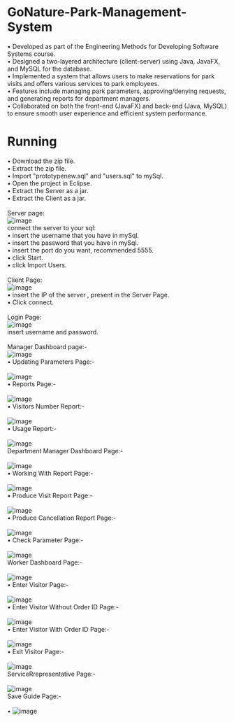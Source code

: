 # GoNature-Park-Management-System
•	Developed as part of the Engineering Methods for Developing Software Systems course.</br>
•	Designed a two-layered architecture (client-server) using Java, JavaFX, and MySQL for the database.</br>
•	Implemented a system that allows users to make reservations for park visits and offers various services to park employees.</br>
•	Features include managing park parameters, approving/denying requests, and generating reports for department managers.</br>
•	Collaborated on both the front-end (JavaFX) and back-end (Java, MySQL) to ensure smooth user experience and efficient system performance.</br>
# Running
•	Download the zip file.</br>
•	Extract the zip file.</br>
•	Import "prototypenew.sql" and "users.sql" to mySql.</br>
•	Open the project in Eclipse.</br>
•	Extract the Server as a jar.</br>
•	Extract the Client as a jar.</br></br>
Server page:</br>
![image](https://github.com/user-attachments/assets/2a2e148c-435c-4b33-8570-a21c15e00929)</br>
connect the server to your sql:</br>
• insert the username that you have in mySql.</br>
• insert the password that you have in mySql.</br>
• insert the port do you want, recommended 5555.</br>
• click Start.</br>
• click Import Users.</br></br>
Client Page:</br>
![image](https://github.com/user-attachments/assets/9ee08655-4eb3-4e4b-9939-914035e0133b)</br>
• insert the IP of the server , present in the Server Page.</br>
• Click connect.</br></br>
Login Page:</br>
![image](https://github.com/user-attachments/assets/3efa55c7-bb3f-4dda-8e5c-59a393ce5baa)</br>
insert username and password.</br></br>
Manager Dashboard page:-</br>
![image](https://github.com/user-attachments/assets/d4eeeeed-a3b4-4715-b862-5c1d7d4dfe38)</br>
• Updating Parameters Page:-</br></br>
   ![image](https://github.com/user-attachments/assets/cce9a900-1556-4d7c-98d0-4003953f192e)</br>
• Reports Page:-</br></br>
    ![image](https://github.com/user-attachments/assets/fa05fe99-9328-4906-9f42-36ff27815043)</br>
• Visitors Number Report:-</br></br>
   ![image](https://github.com/user-attachments/assets/8db842cb-255a-4999-a68d-d5af6464976e)</br>
• Usage Report:-</br></br>
   ![image](https://github.com/user-attachments/assets/b7ea05d5-16f7-4c62-ab78-297690684318)</br>
Department Manager Dashboard Page:-</br></br>
![image](https://github.com/user-attachments/assets/c88f7149-f8bb-4197-8392-b0cf47af5266)</br>
• Working With Report Page:-</br></br>
   ![image](https://github.com/user-attachments/assets/1e5209d4-4d5c-49d4-a12d-aa0fe9b4249c)</br>
• Produce Visit Report Page:-</br></br>
   ![image](https://github.com/user-attachments/assets/bb21fc96-ec87-4096-bb8d-73ea10c6a5d4)</br>
• Produce Cancellation Report Page:-</br></br>
   ![image](https://github.com/user-attachments/assets/6bda525d-4e1b-4982-ae92-ad24a74b9329)</br>
• Check Parameter Page:-</br></br>
   ![image](https://github.com/user-attachments/assets/dcd34392-1b7a-4014-871d-5f4abccbab7a)</br>
Worker Dashboard Page:-</br></br>
![image](https://github.com/user-attachments/assets/a3c2150f-fddf-4d58-9d81-70373b97a1ad)</br>
• Enter Visitor Page:-</br></br>
   ![image](https://github.com/user-attachments/assets/735a07a1-401d-464b-9c0c-39880feb2439)</br>
• Enter Visitor Without Order ID Page:-</br></br>
   ![image](https://github.com/user-attachments/assets/55e84001-6d77-4f82-9e3b-d4158969bb88)</br>
• Enter Visitor With Order ID Page:-</br></br>
   ![image](https://github.com/user-attachments/assets/bee32e21-5704-47fa-8fae-fa37042831d2)</br>
• Exit Visitor Page:-</br></br>
   ![image](https://github.com/user-attachments/assets/573a0d62-e37c-46f8-8019-3712498daae1)</br>
ServiceRrepresentative Page:-</br></br>
![image](https://github.com/user-attachments/assets/c8e67abe-f057-4015-a06f-ebbd49ee24d9)</br>
Save Guide Page:-</br></br>
• ![image](https://github.com/user-attachments/assets/3565c084-e7b2-4503-bdb9-0fe143cb3efe)</br>
